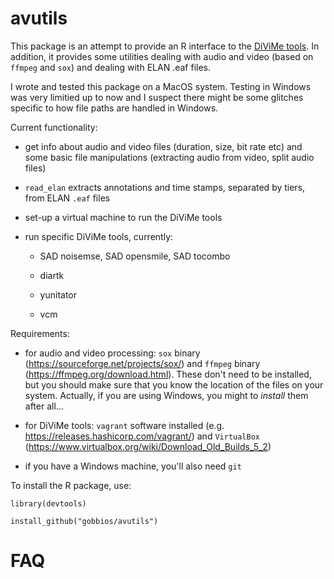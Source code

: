 # avutils

This package is an attempt to provide an R interface to the [DiViMe tools](https://divime.readthedocs.io/en/latest/index.html). In addition, it provides some utilities dealing with audio and video (based on `ffmpeg` and `sox`) and dealing with ELAN .eaf files. 

I wrote and tested this package on a MacOS system. Testing in Windows was very limitied up to now and I suspect there might be some glitches specific to how file paths are handled in Windows.

Current functionality:

  * get info about audio and video files (duration, size, bit rate etc) and some basic file manipulations (extracting audio from video, split audio files)

  * `read_elan` extracts annotations and time stamps, separated by tiers, from ELAN `.eaf` files
  
  * set-up a virtual machine to run the DiViMe tools
  
  * run specific DiViMe tools, currently:
  
    - SAD noisemse, SAD opensmile, SAD tocombo
    
    - diartk
    
    - yunitator
    
    - vcm

Requirements:

  * for audio and video processing: `sox` binary (https://sourceforge.net/projects/sox/) and `ffmpeg` binary (https://ffmpeg.org/download.html). These don't need to be installed, but you should make sure that you know the location of the files on your system. Actually, if you are using Windows, you might to *install* them after all...
  
  * for DiViMe tools: `vagrant` software installed (e.g. https://releases.hashicorp.com/vagrant/) and `VirtualBox` (https://www.virtualbox.org/wiki/Download_Old_Builds_5_2)
  
  * if you have a Windows machine, you'll also need `git`

To install the R package, use:

`library(devtools)`

`install_github("gobbios/avutils")`



# FAQ



